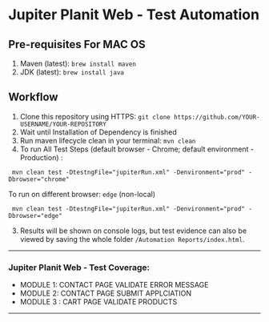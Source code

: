 # Jupiter Planit Web - Test Automation
## Pre-requisites For MAC OS
1. Maven (latest):  `brew install maven`
2. JDK (latest):  `brew install java`
## Workflow
1. Clone this repository using HTTPS:  `git clone https://github.com/YOUR-USERNAME/YOUR-REPOSITORY`
2. Wait until Installation of Dependency is finished
3. Run maven lifecycle clean in your terminal:  `mvn clean`
4. To run All Test Steps (default browser - Chrome; default environment - Production) :
```
 mvn clean test -DtestngFile="jupiterRun.xml" -Denvironment="prod" -Dbrowser="chrome" 
```
To run on different browser: `edge` (non-local)
```
 mvn clean test -DtestngFile="jupiterRun.xml" -Denvironment="prod" -Dbrowser="edge" 
```
3. Results will be shown on console logs, but test evidence can also be viewed by saving the whole folder  `/Automation Reports/index.html`.


-----------------

### Jupiter Planit Web -  Test Coverage:
- MODULE 1: CONTACT PAGE VALIDATE ERROR MESSAGE
- MODULE 2: CONTACT PAGE SUBMIT APPLCIATION
- MODULE 3 : CART PAGE VALIDATE PRODUCTS

-----------------
